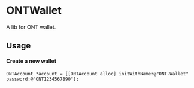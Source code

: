 # ONTWallet
A lib for ONT wallet.


## Usage

#### Create a new wallet

```
ONTAccount *account = [[ONTAccount alloc] initWithName:@"ONT-Wallet" password:@"ONT1234567890"];
```
